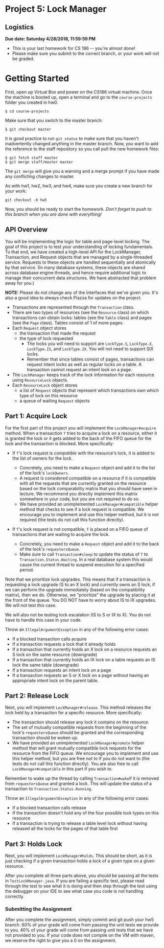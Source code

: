 # Project 5: Lock Manager

## Logistics
**Due date: Saturday 4/28/2018, 11:59:59 PM**

* This is your last homework for CS 186 -- you're almost done!
* Please make sure you submit to the correct branch, or your work will not be
  graded.
  
# Getting Started
First, open up Virtual Box and power on the CS186 virtual machine. Once the
machine is booted up, open a terminal and go to the `course-projects` folder
you created in hw0.
```
$ cd course-projects
```
Make sure that you switch to the master branch:
```
$ git checkout master
```
It is good practice to run `git status` to make sure that you haven't
inadvertently changed anything in the master branch.  Now, you want to add the
reference to the staff repository so you call pull the new homework files:
```
$ git fetch staff master
$ git merge staff/master master
```
The `git merge` will give you a warning and a merge prompt if you have made any
conflicting changes to master.

As with hw1, hw2, hw3, and hw4, make sure you create a new branch for your work:
```
git checkout -b hw5
```
Now, you should be ready to start the homework. *Don't forget to push to this
branch when you are done with everything!*

## API Overview
You will be implementing the logic for table and page-level locking. The goal of
this project is to test your understanding of locking fundamentals. 
To that end, we have created a high-level API for the LockManager,
Transaction, and Request objects that are managed by a single-threaded service.
Requests to these objects are handled sequentially and atomically by that service. 
(In many database systems, these objects are shared across database engine
threads, and hence require additional logic to manage their concurrent data
structures. We have abstracted that problem away for you.)

**NOTE:** Please do not change any of the interfaces that we've given you. It's
also a good idea to always check Piazza for updates on the project.

* Transactions are represented through the `Transaction` class.
* There are two types of resources (see the `Resource` class) on which transactions can obtain locks: 
tables (see the `Table` class) and pages (see the `Page` class). Tables consist of 1 of more pages. 
* Each `Request` object stores
    * the transaction that made the request
    * the type of lock requested
        * The locks you will need to support are `LockType.S`, `LockType.X`, `LockType.IS`, and `LockType.IX`.
          You will not need to support SIX locks.
        * Remember that since tables consist of pages, transactions can request intent locks as well as regular locks on a table.
          A transaction cannot request an intent lock on a page.
* The `LockManager` keeps track of the lock information for each resource using
  `ResourceLock` objects.
* Each `ResourceLock` object stores
    * a list of `Request` objects that represent which transactions own which type of lock on this resource
    * a queue of waiting `Request` objects 
    
## Part 1: Acquire Lock
For the first part of this project you will implement the `LockManager#acquire`
method. When a transaction `T` tries to acquire a lock on
a resource, either it is granted the lock or it gets added to the back of the FIFO queue
for the lock and the transaction is blocked. More specifically:

* If `T`'s lock request is _compatible_ with the resource's lock, it is added to the list of owners for the lock.
    * Concretely, you need to make a `Request` object and add it to the list of the lock's `lockOwners`.
    * A request is considered compatible on a resource if it is compatible with all the
requests that are currently granted on the resource based on the lock comparability matrix that you should 
have seen in lecture. We recommend you directly implement this matrix somewhere in your code, but you are not
required to do so.
    * We have provided an unimplemented `LockManager#compatible` helper method that checks to see if a lock request is
compatible. We encourage you to implement and use this helper method, but it is not required (the tests do not call this function directly).

* If `T`'s lock request is not compatible, `T` is placed on a FIFO queue of transactions
that are waiting to acquire the lock.
    * Concretely, you need to make a `Request` object and add it to the back of the lock's `requestersQueue`.
    * Make sure to call `Transaction#sleep` to update the status of `T` to `Transaction.Status.Waiting`.
      In a real database system this would cause the current thread to suspend execution
      for a specified period.

Note that we prioritize lock upgrades. This means that if a transaction is requesting a lock
upgrade (S to an X lock) and currently owns an S lock, if we can perform the
upgrade immediately (based on the compatibility matrix), then we do. Otherwise, we "prioritize" the
upgrade by placing it at the front of the queue. You DO NOT have to worry about IS to IX upgrades. 
We will not test this case.

We will also not be testing lock escalation (IS to S or IX to X). You do not have to handle this case in your code.

Throw an `IllegalArgumentException` in any of the following error cases:
* If a blocked transaction calls acquire
* If a transaction requests a lock that it already holds
* If a transaction that currently holds an X lock on a resource requests an S lock on the same resource (downgrade)
* If a transaction that currently holds an IX lock on a table requests an IS lock the same table (downgrade)
* If a transaction requests an intent lock on a page
* If a transaction requests an S or X lock on a page without having an appropriate intent lock on the parent table.

## Part 2: Release Lock

Next, you will implement `LockManager#release`. This method releases the lock
held by a transaction for a specific resource. More specifically:

* The transaction should release any lock it contains on the resource.
* The set of mutually compatible requests from the beginning of the lock's `requestersQueue`
should be granted and the corresponding transaction should be woken up. 
* We have provided an unimplemented `LockManager#promote` helper method that will grant mutually
compatible lock requests for the resource from the FIFO queue. We encourage you to implement and
use this helper method, but you are free not to if you do not want to (the tests do not call this function
directly). You are also free to call `LockManager#compatible` in this part if you wish to.

Remember to wake up the thread by calling `Transaction#wake`if it is removed
from `requestersQueue` and granted a lock. This will update the status of a
transaction to `Transaction.Status.Running`.

Throw an `IllegalArgumentException` in any of the following error cases:
* If a blocked transaction calls release
* If the transaction doesn't hold any of the four possible lock types on this resource
* If a transaction is trying to release a table level lock without having released all the locks for the pages of that table first

## Part 3: Holds Lock

Next, you will implement `LockManager#holds`. This should be short, as it is
just checking if a given transaction holds a lock of a given type on a given
resource.

After you complete all three parts above, you should be passing all the tests in
`TestLockManager.java`. If you are failing a specific test, please read through the
test to see what it is doing and then step through the test using the debugger on your
IDE to see what case you code is not handling correctly.

### Submitting the Assignment
After you complete the assignment, simply commit and git push your hw5 branch.
60% of your grade will come from passing the unit tests we provide to you. 
40% of your grade will come from passing unit tests that we have not provided to you. 
If your code does not compile on the VM with maven, we reserve the right to give you a 0 on the assignment.
